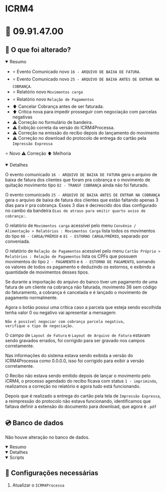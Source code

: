 # ICRM4

# :file_folder: 09.91.47.00

## :memo: O que foi alterado?

<details open>
<summary>Resumo</summary>

- :star: Evento Comunicado novo `16 - ARQUIVO DE BAIXA DE FATURA`.
- :star: Evento Comunicado novo `25 - ARQUIVO DE BAIXA ANTES DE ENTRAR NA COBRANÇA`. 
- :star: Relatório novo `Movimentos carga` 
- :star: Relatório novo `Relação de Pagamentos` 
- :arrow_up: Cancelar Cobrança antes de ser faturada.
- :arrow_up: Critica nova para impedir prosseguir com negociação com parcelas negativas
- :warning: Correção no formulário de bandeira.
- :warning: Exibição correta da versão do ICRM4Processa.
- :warning: Correção na emissão do recibo depois do lançamento do movimento 
- :warning: Correção no download do protocolo de entrega do cartão pela `Impressão Expressa`
</details>

:star: Novo
:warning: Correção
:arrow_up: Melhoria

<details open>
<summary>Detalhes</summary>

O evento comunicado `16 - ARQUIVO DE BAIXA DE FATURA` gera o arquivo de baixa de fatura dos clientes que foram pra cobrança e o movimento de quitação movimento tipo `82 - TRANSF COBRANÇA` ainda não foi faturado.

O evento comunicado `25 - ARQUIVO DE BAIXA ANTES DE ENTRAR NA COBRANÇA` gera o arquivo de baixa de fatura dos clientes que estão faltando apenas 3 dias para ir pra cobrança. Esses 3 dias é decrescido dos dias configurado no cambo da bandeira `Dias de atraso para emitir quarto aviso de cobrança:`.

O relatório de `Movimentos carga` acessível pelo menu `Convênio / Alimentação > Relatórios : Movimentos Carga` lista todos os movimentos do tipo `80 - CARGA/PRÊMIO` e `81 - ESTORNO CARGA/PRÊMIO`,  separado por conveniada.

O relatório de `Relação de Pagamentos` acessível pelo menu `Cartão Próprio > Relatórios : Relação de Pagamentos` lista os CPFs que possuem movimentos do tipo `2 - PAGAMENTO` e `6 - ESTORNO DE PAGAMENTO`, somando os valores de todos os pagamento e deduzindo os estornos, e exibindo a quantidade de movimentos desses tipos.

Se durante a importação do arquivo do banco tiver um pagamento de uma fatura de um cliente na cobrança não faturada, movimento 38 sem código do faturamento, a cobrança é cancelada e é lançado o movimento de pagamento normalmente. 

Agora o botão possui uma crítica caso a parcela que esteja sendo escolhida tenha valor 0 ou negativo vai apresentar a mensagem:

    Não é possível negociar com cobrança parcela negativa, 
    verifique o tipo de negociação.

O campo de `Layout de Fatura` e `Layout de Arquivo de Fatura` estavam sendo gravados errados, foi corrigido para ser gravado nos campos corretamente.

Nas informações do sistema estava sendo exibida a versão do ICRM4Processa como 0.0.0.0, isso foi corrigido para exibir a versão corretamente.

O Recibo não estava sendo emitido depois de lançar o movimento pelo iCRM4, o processo agendado do recibo ficava com status `1 - imprimindo`, realizamos a correção no relatório e agora tudo está funcionando.

Depois que é realizado a entrega do cartão pela tela de `Impressão Expressa`, a reimpressão do protocolo não estava funcionando, identificamos que faltava definir a extensão do documento para download, que agora é `.pdf`

</details>

## :cd: Banco de dados

Não houve alteração no banco de dados.

<details open>
<summary>Resumo</summary>
</details>

<details open>
<summary>Detalhes</summary>
</details>

<details open>
<summary>Scripts</summary>
</details>

## :wrench: Configurações necessárias

1. Atualizar o `ICRM4Processa`